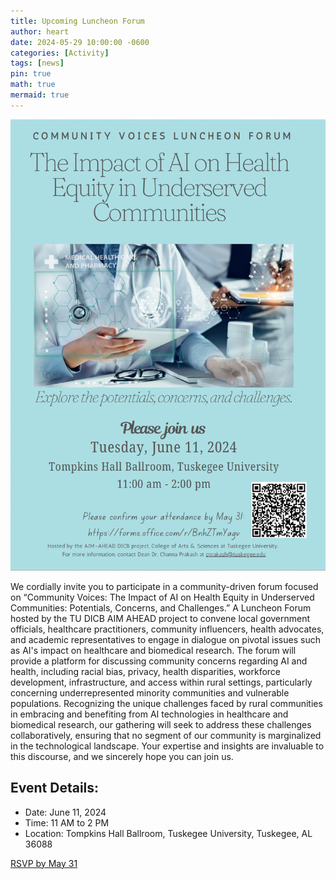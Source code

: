 ```yaml
---
title: Upcoming Luncheon Forum
author: heart
date: 2024-05-29 10:00:00 -0600
categories: [Activity]
tags: [news]
pin: true
math: true
mermaid: true
---
```


![announcement](/assets/img/activities/240530forum.png)

We cordially invite you to participate in a community-driven forum focused on “Community Voices: The Impact of AI on Health Equity in Underserved Communities: Potentials, Concerns, and Challenges.”  A Luncheon Forum hosted by the TU DICB AIM AHEAD project to convene local government officials, healthcare practitioners, community influencers, health advocates, and academic representatives to engage in dialogue on pivotal issues such as AI's impact on healthcare and biomedical research. The forum will provide a platform for discussing community concerns regarding AI and health, including racial bias, privacy, health disparities, workforce development, infrastructure, and access within rural settings, particularly concerning underrepresented minority communities and vulnerable populations. Recognizing the unique challenges faced by rural communities in embracing and benefiting from AI technologies in healthcare and biomedical research, our gathering will seek to address these challenges collaboratively, ensuring that no segment of our community is marginalized in the technological landscape. Your expertise and insights are invaluable to this discourse, and we sincerely hope you can join us.

## Event Details:
+ Date: June 11, 2024
+ Time: 11 AM to 2 PM
+ Location: Tompkins Hall Ballroom, Tuskegee University, Tuskegee, AL 36088

[RSVP by May 31](https://forms.office.com/r/BnhZTmYagv)